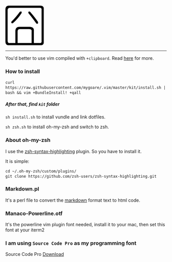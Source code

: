 ![jiong](https://raw.githubusercontent.com/mygoare/.vim/master/jiong.png)
_______

You'd better to use vim compiled with `+clipboard`.
Read [here](http://vimcasts.org/blog/2013/11/getting-vim-with-clipboard-support/) for more.

### How to install

    curl https://raw.githubusercontent.com/mygoare/.vim/master/kit/install.sh | bash && vim +BundleInstall! +qall
    
##### After that, find `kit` folder

`sh install.sh` to install vundle and link dotfiles.

`sh zsh.sh` to install oh-my-zsh and switch to zsh.

### About oh-my-zsh

I use the [zsh-syntax-highlighting](https://github.com/zsh-users/zsh-syntax-highlighting) plugin. So you have to install it.

It is simple:

    cd ~/.oh-my-zsh/custom/plugins/
    git clone https://github.com/zsh-users/zsh-syntax-highlighting.git

### Markdown.pl

It's a perl file to convert the [markdown](http://daringfireball.net/projects/markdown/) format text to html code.

### Manaco-Powerline.otf

It's the powerline vim plugin font needed, install it to your mac, then set this font at your iterm2

### I am using `Source Code Pro` as my programming font

Source Code Pro [Download](http://sourceforge.net/projects/sourcecodepro.adobe/files/)
